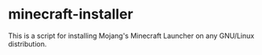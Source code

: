 # minecraft-installer

This is a script for installing Mojang's Minecraft Launcher on any GNU/Linux distribution.